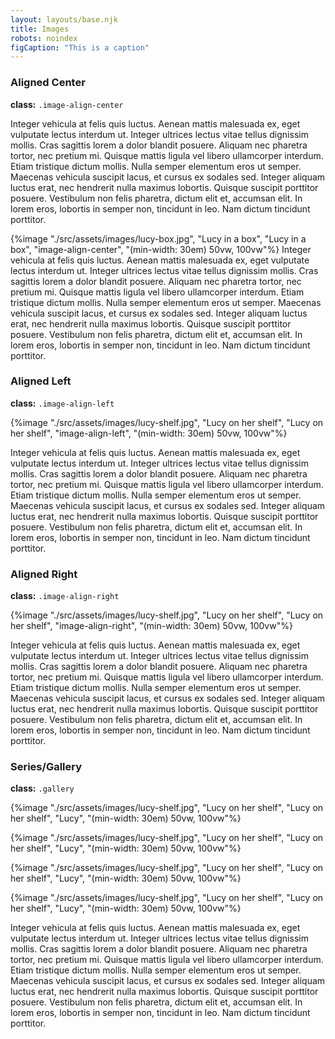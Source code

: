 ```yaml
---
layout: layouts/base.njk
title: Images
robots: noindex
figCaption: "This is a caption"
---
```



### Aligned Center

**class:** `.image-align-center`

Integer vehicula at felis quis luctus. Aenean mattis malesuada ex, eget vulputate lectus interdum ut. Integer ultrices lectus vitae tellus dignissim mollis. Cras sagittis lorem a dolor blandit posuere. Aliquam nec pharetra tortor, nec pretium mi. Quisque mattis ligula vel libero ullamcorper interdum. Etiam tristique dictum mollis. Nulla semper elementum eros ut semper. Maecenas vehicula suscipit lacus, et cursus ex sodales sed. Integer aliquam luctus erat, nec hendrerit nulla maximus lobortis. Quisque suscipit porttitor posuere. Vestibulum non felis pharetra, dictum elit et, accumsan elit. In lorem eros, lobortis in semper non, tincidunt in leo. Nam dictum tincidunt porttitor.

{%image "./src/assets/images/lucy-box.jpg", "Lucy in a box", "Lucy in a box", "image-align-center", "(min-width: 30em) 50vw, 100vw"%}
Integer vehicula at felis quis luctus. Aenean mattis malesuada ex, eget vulputate lectus interdum ut. Integer ultrices lectus vitae tellus dignissim mollis. Cras sagittis lorem a dolor blandit posuere. Aliquam nec pharetra tortor, nec pretium mi. Quisque mattis ligula vel libero ullamcorper interdum. Etiam tristique dictum mollis. Nulla semper elementum eros ut semper. Maecenas vehicula suscipit lacus, et cursus ex sodales sed. Integer aliquam luctus erat, nec hendrerit nulla maximus lobortis. Quisque suscipit porttitor posuere. Vestibulum non felis pharetra, dictum elit et, accumsan elit. In lorem eros, lobortis in semper non, tincidunt in leo. Nam dictum tincidunt porttitor.

### Aligned Left

**class:** `.image-align-left`

{%image "./src/assets/images/lucy-shelf.jpg", "Lucy on her shelf", "Lucy on her shelf", "image-align-left", "(min-width: 30em) 50vw, 100vw"%}

Integer vehicula at felis quis luctus. Aenean mattis malesuada ex, eget vulputate lectus interdum ut. Integer ultrices lectus vitae tellus dignissim mollis. Cras sagittis lorem a dolor blandit posuere. Aliquam nec pharetra tortor, nec pretium mi. Quisque mattis ligula vel libero ullamcorper interdum. Etiam tristique dictum mollis. Nulla semper elementum eros ut semper. Maecenas vehicula suscipit lacus, et cursus ex sodales sed. Integer aliquam luctus erat, nec hendrerit nulla maximus lobortis. Quisque suscipit porttitor posuere. Vestibulum non felis pharetra, dictum elit et, accumsan elit. In lorem eros, lobortis in semper non, tincidunt in leo. Nam dictum tincidunt porttitor.

### Aligned Right

**class:** `.image-align-right`

{%image "./src/assets/images/lucy-shelf.jpg", "Lucy on her shelf", "Lucy on her shelf", "image-align-right", "(min-width: 30em) 50vw, 100vw"%}

Integer vehicula at felis quis luctus. Aenean mattis malesuada ex, eget vulputate lectus interdum ut. Integer ultrices lectus vitae tellus dignissim mollis. Cras sagittis lorem a dolor blandit posuere. Aliquam nec pharetra tortor, nec pretium mi. Quisque mattis ligula vel libero ullamcorper interdum. Etiam tristique dictum mollis. Nulla semper elementum eros ut semper. Maecenas vehicula suscipit lacus, et cursus ex sodales sed. Integer aliquam luctus erat, nec hendrerit nulla maximus lobortis. Quisque suscipit porttitor posuere. Vestibulum non felis pharetra, dictum elit et, accumsan elit. In lorem eros, lobortis in semper non, tincidunt in leo. Nam dictum tincidunt porttitor.

### Series/Gallery

**class:** `.gallery`
<div class="gallery">

{%image "./src/assets/images/lucy-shelf.jpg", "Lucy on her shelf", "Lucy on her shelf", "Lucy", "(min-width: 30em) 50vw, 100vw"%}

{%image "./src/assets/images/lucy-shelf.jpg", "Lucy on her shelf", "Lucy on her shelf", "Lucy", "(min-width: 30em) 50vw, 100vw"%}

{%image "./src/assets/images/lucy-shelf.jpg", "Lucy on her shelf", "Lucy on her shelf", "Lucy", "(min-width: 30em) 50vw, 100vw"%}

{%image "./src/assets/images/lucy-shelf.jpg", "Lucy on her shelf", "Lucy on her shelf", "Lucy", "(min-width: 30em) 50vw, 100vw"%}

</div>
Integer vehicula at felis quis luctus. Aenean mattis malesuada ex, eget vulputate lectus interdum ut. Integer ultrices lectus vitae tellus dignissim mollis. Cras sagittis lorem a dolor blandit posuere. Aliquam nec pharetra tortor, nec pretium mi. Quisque mattis ligula vel libero ullamcorper interdum. Etiam tristique dictum mollis. Nulla semper elementum eros ut semper. Maecenas vehicula suscipit lacus, et cursus ex sodales sed. Integer aliquam luctus erat, nec hendrerit nulla maximus lobortis. Quisque suscipit porttitor posuere. Vestibulum non felis pharetra, dictum elit et, accumsan elit. In lorem eros, lobortis in semper non, tincidunt in leo. Nam dictum tincidunt porttitor.
